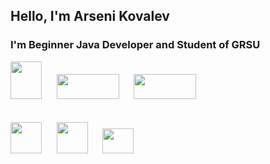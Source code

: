 ## Hello, I'm Arseni Kovalev

### I'm Beginner Java Developer and Student of GRSU

<html>
<head>

</head>
<body>
<p>
<img src="https://upload.wikimedia.org/wikipedia/ru/thumb/3/39/Java_logo.svg/1200px-Java_logo.svg.png" width="50px" height="60px"></img>
&nbsp;&nbsp;&nbsp;&nbsp;
<img src="https://upload.wikimedia.org/wikipedia/commons/thumb/4/44/Spring_Framework_Logo_2018.svg/220px-Spring_Framework_Logo_2018.svg.png" width="100px" height="40px"  margin-left="25px" markdown="1" ></img>
&nbsp;&nbsp;&nbsp;&nbsp;
<img src="https://upload.wikimedia.org/wikipedia/commons/thumb/2/22/Hibernate_logo_a.png/250px-Hibernate_logo_a.png" width="100px" height="40px"  margin-left="25px"></img>
<br>
<br>
<br>
<img src="https://upload.wikimedia.org/wikipedia/commons/thumb/6/61/HTML5_logo_and_wordmark.svg/120px-HTML5_logo_and_wordmark.svg.png" width="50px" height="50px" margin-left="25px"></img>
&nbsp;&nbsp;&nbsp;&nbsp;
<img src="https://upload.wikimedia.org/wikipedia/commons/thumb/d/d5/CSS3_logo_and_wordmark.svg/120px-CSS3_logo_and_wordmark.svg.png" width="50px" height="50px" margin-left="25px"></img>
&nbsp;&nbsp;&nbsp;&nbsp;
<img src="https://upload.wikimedia.org/wikipedia/commons/thumb/2/29/Postgresql_elephant.svg/440px-Postgresql_elephant.svg.png" width="50px" height="40px" margin-left="25px"></img>
</p>
</body>
</html>
